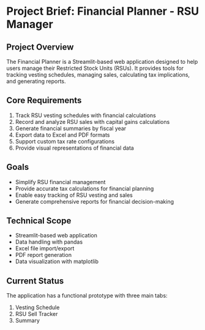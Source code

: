# Project Brief: Financial Planner - RSU Manager

## Project Overview
The Financial Planner is a Streamlit-based web application designed to help users manage their Restricted Stock Units (RSUs). It provides tools for tracking vesting schedules, managing sales, calculating tax implications, and generating reports.

## Core Requirements
1. Track RSU vesting schedules with financial calculations
2. Record and analyze RSU sales with capital gains calculations
3. Generate financial summaries by fiscal year
4. Export data to Excel and PDF formats
5. Support custom tax rate configurations
6. Provide visual representations of financial data

## Goals
- Simplify RSU financial management
- Provide accurate tax calculations for financial planning
- Enable easy tracking of RSU vesting and sales
- Generate comprehensive reports for financial decision-making

## Technical Scope
- Streamlit-based web application
- Data handling with pandas
- Excel file import/export
- PDF report generation
- Data visualization with matplotlib

## Current Status
The application has a functional prototype with three main tabs:
1. Vesting Schedule
2. RSU Sell Tracker
3. Summary
